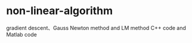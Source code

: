 # non-linear-algorithm
gradient descent、Gauss Newton method  and LM method C++ code and Matlab code

